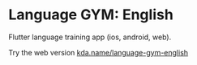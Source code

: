# Language GYM: English

Flutter language training app (ios, android, web).

Try the web version [kda.name/language-gym-english](https://kda.name/language-gym-english/)
